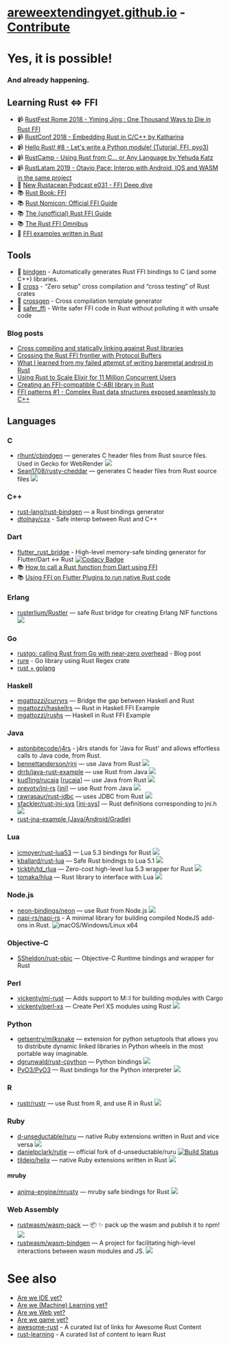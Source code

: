 # [areweextendingyet.github.io](https://areweextendingyet.github.io) - [Contribute](https://github.com/areweextendingyet/areweextendingyet.github.io/)

# Yes, it is possible!
### And already happening.

## Learning Rust <=> FFI

- 📹 [RustFest Rome 2018 - Yiming Jing : One Thousand Ways to Die in Rust FFI](https://www.youtube.com/watch?v=kGj-Fxg5txQ)
- 📹 [RustConf 2018 - Embedding Rust in C/C++ by Katharina](https://www.youtube.com/watch?v=x9acx2zgx4Q)
- 📹 [Hello Rust! #8 - Let's write a Python module! (Tutorial, FFI, pyo3)](https://www.youtube.com/watch?v=D9r__qxtRMQ)
- 📹 [RustCamp - Using Rust from C... or Any Language by Yehuda Katz](https://www.youtube.com/watch?v=GktVBv76fe0)
- 📹 [RustLatam 2019 - Otavio Pace: Interop with Android, IOS and WASM in the same project](https://www.youtube.com/watch?v=W-HUyTwV4LA)
- 🎼 [New Rustacean Podcast e031 - FFI Deep dive](https://newrustacean.com/show_notes/e031/index.html)
- 📚 [Rust Book: FFI](https://doc.rust-lang.org/book/ffi.html)
- 📚 [Rust Nomicon: Official FFI Guide](https://doc.rust-lang.org/nomicon/ffi.html)
- 📚 [The (unofficial) Rust FFI Guide](https://michael-f-bryan.github.io/rust-ffi-guide/overview.html)
- 📚 [The Rust FFI Omnibus](http://jakegoulding.com/rust-ffi-omnibus/)
- 📝 [FFI examples written in Rust](https://github.com/alexcrichton/rust-ffi-examples)

## Tools

- 🔧 [bindgen](https://rust-lang.github.io/rust-bindgen/) - Automatically generates Rust FFI bindings to C (and some C++) libraries.
- 🔧 [cross](https://github.com/rust-embedded/cross) - “Zero setup” cross compilation and “cross testing” of Rust crates 
- 🔧 [crossgen](https://github.com/yoshuawuyts/crossgen) - Cross compilation template generator
- 🔧 [safer_ffi](https://github.com/getditto/safer_ffi) - Write safer FFI code in Rust without polluting it with unsafe code 

### Blog posts

- [Cross compiling and statically linking against Rust libraries](https://medium.com/csis-techblog/cross-compiling-and-statically-linking-against-rust-libraries-2c02ee2c01af)
- [Crossing the Rust FFI frontier with Protocol Buffers](https://hacks.mozilla.org/2019/04/crossing-the-rust-ffi-frontier-with-protocol-buffers/)
- [What I learned from my failed attempt of writing baremetal android in Rust](https://onatm.dev/2019/04/22/what-i-learned-from-my-failed-attempt-of-writing-baremetal-android-in-rust/)
- [Using Rust to Scale Elixir for 11 Million Concurrent Users](https://blog.discordapp.com/using-rust-to-scale-elixir-for-11-million-concurrent-users-c6f19fc029d3)
- [Creating an FFI-compatible C-ABI library in Rust](https://dev.to/verkkokauppacom/creating-an-ffi-compatible-c-abi-library-in-rust-5dji)
- [FFI patterns #1 - Complex Rust data structures exposed seamlessly to C++](https://crisal.io/words/2020/02/28/C++-rust-ffi-patterns-1-complex-data-structures.html)

## Languages

### C
  * [rlhunt/cbindgen](https://github.com/eqrion/cbindgen) — generates C header files from Rust source files. Used in Gecko for WebRender [<img src="https://api.travis-ci.org/eqrion/cbindgen.svg?branch=master">](https://travis-ci.org/eqrion/cbindgen)
  * [Sean1708/rusty-cheddar](https://github.com/Sean1708/rusty-cheddar) — generates C header files from Rust source files [<img src="https://api.travis-ci.org/Sean1708/rusty-cheddar.svg?branch=master">](https://travis-ci.org/Sean1708/rusty-cheddar)

### C++
  * [rust-lang/rust-bindgen](https://github.com/rust-lang/rust-bindgen) — a Rust bindings generator
  * [dtolnay/cxx](https://github.com/dtolnay/cxx) - Safe interop between Rust and C++ 

### Dart
 * [flutter_rust_bridge](https://github.com/fzyzcjy/flutter_rust_bridge) - High-level memory-safe binding generator for Flutter/Dart <-> Rust [![Codacy Badge](https://api.codacy.com/project/badge/Grade/6afbdad19e7245adbf9e9771777be3d7)](https://app.codacy.com/gh/fzyzcjy/flutter_rust_bridge?utm_source=github.com&utm_medium=referral&utm_content=fzyzcjy/flutter_rust_bridge&utm_campaign=Badge_Grade_Settings)
 * 📚 [How to call a Rust function from Dart using FFI](https://itnext.io/how-to-call-a-rust-function-from-dart-using-ffi-f48f3ea3af2c)
 * 📚 [Using FFI on Flutter Plugins to run native Rust code](https://medium.com/flutter-community/using-ffi-on-flutter-plugins-to-run-native-rust-code-d64c0f14f9c2)

### Erlang
  * [rusterlium/Rustler](https://github.com/rusterlium/rustler) — safe Rust bridge for creating Erlang NIF functions [<img src="https://api.travis-ci.org/rusterlium/rustler.svg?branch=master">](https://travis-ci.org/rusterlium/rustler)

### Go
  * [rustgo: calling Rust from Go with near-zero overhead](https://blog.filippo.io/rustgo/) - Blog post
  * [rure](https://github.com/BurntSushi/rure-go) - Go library using Rust Regex crate
  * [rust + golang](https://github.com/medimatrix/rust-plus-golang)

### Haskell
  * [mgattozzi/curryrs](https://github.com/mgattozzi/curryrs) — Bridge the gap between Haskell and Rust
  * [mgattozzi/haskellrs](https://github.com/mgattozzi/haskellrs) — Rust in Haskell FFI Example
  * [mgattozzi/rushs](https://github.com/mgattozzi/rushs) — Haskell in Rust FFI Example

### Java
  * [astonbitecode/j4rs](https://github.com/astonbitecode/j4rs) - j4rs stands for 'Java for Rust' and allows effortless calls to Java code, from Rust.
  * [bennettanderson/rjni](https://github.com/benanders/rjni) — use Java from Rust [<img src="https://api.travis-ci.org/bennettanderson/rjni.svg?branch=master">](https://travis-ci.org/GravityScore/RustJNI)
  * [drrb/java-rust-example](https://github.com/drrb/java-rust-example) — use Rust from Java [<img src="https://api.travis-ci.org/drrb/java-rust-example.svg?branch=master">](https://travis-ci.org/drrb/java-rust-example)
  * [kud1ing/rucaja](https://github.com/kud1ing/rucaja) [[rucaja](https://crates.io/crates/rucaja)] — use Java from Rust [<img src="https://api.travis-ci.org/kud1ing/rucaja.svg?branch=master">](https://travis-ci.org/kud1ing/rucaja)
  * [prevoty/jni-rs](https://github.com/jni-rs/jni-rs) [[jni](https://crates.io/crates/jni)] — use Rust from Java [<img src="https://api.travis-ci.org/prevoty/jni-rs.svg?branch=master">](https://travis-ci.org/prevoty/jni-rs)
  * [rawrasaur/rust-jdbc](https://github.com/rawrasaur/rust-jdbc) — uses JDBC from Rust [<img src="https://api.travis-ci.org/rawrasaur/rust-jdbc.svg?branch=master">](https://travis-ci.org/rawrasaur/rust-jdbc)
  * [sfackler/rust-jni-sys](https://github.com/sfackler/rust-jni-sys) [[jni-sys](https://crates.io/crates/jni-sys)] — Rust definitions corresponding to jni.h [<img src="https://api.travis-ci.org/sfackler/rust-jni-sys.svg?branch=master">](https://travis-ci.org/sfackler/rust-jni-sys)
  * [rust-jna-example (Java/Android/Gradle)](https://github.com/bltavares/rust-over-jna-example)

### Lua
  * [jcmoyer/rust-lua53](https://github.com/jcmoyer/rust-lua53) — Lua 5.3 bindings for Rust [<img src="https://api.travis-ci.org/jcmoyer/rust-lua53.svg?branch=master">](https://travis-ci.org/jcmoyer/rust-lua53)
  * [kballard/rust-lua](https://github.com/kballard/rust-lua) — Safe Rust bindings to Lua 5.1 [<img src="https://api.travis-ci.org/kballard/rust-lua.svg">](https://travis-ci.org/kballard/rust-lua)
  * [tickbh/td_rlua](https://github.com/tickbh/td_rlua) — Zero-cost high-level lua 5.3 wrapper for Rust [<img src="https://api.travis-ci.org/tickbh/td_rlua.svg?branch=master">](https://travis-ci.org/tickbh/td_rlua)
  * [tomaka/hlua](https://github.com/tomaka/hlua) — Rust library to interface with Lua [<img src="https://api.travis-ci.org/tomaka/hlua.svg?branch=master">](https://travis-ci.org/tomaka/hlua)

### Node.js
  * [neon-bindings/neon](https://github.com/neon-bindings/neon) — use Rust from Node.js [<img src="https://api.travis-ci.org/neon-bindings/neon.svg?branch=master">](https://travis-ci.org/neon-bindings/neon)
  * [napi-rs/napi-rs](https://github.com/napi-rs/napi-rs) - A minimal library for building compiled NodeJS add-ons in Rust. ![macOS/Windows/Linux x64](https://github.com/napi-rs/napi-rs/workflows/macOS/Windows/Linux%20x64/badge.svg)

### Objective-C
  * [SSheldon/rust-objc](https://github.com/SSheldon/rust-objc) — Objective-C Runtime bindings and wrapper for Rust

### Perl
  * [vickenty/mi-rust](https://github.com/vickenty/mi-rust) — Adds support to M::I for building modules with Cargo
  * [vickenty/perl-xs](https://github.com/vickenty/perl-xs) — Create Perl XS modules using Rust [<img src="https://api.travis-ci.org/vickenty/perl-xs.svg?branch=master">](https://travis-ci.org/vickenty/perl-xs)

### Python
  * [getsentry/milksnake](https://github.com/getsentry/milksnake) — extension for python setuptools that allows you to distribute dynamic linked libraries in Python wheels in the most portable way imaginable.
  * [dgrunwald/rust-cpython](https://github.com/dgrunwald/rust-cpython) — Python bindings [<img src="https://api.travis-ci.org/dgrunwald/rust-cpython.svg?branch=master">](https://travis-ci.org/dgrunwald/rust-cpython)
  * [PyO3/PyO3](https://github.com/PyO3/PyO3) — Rust bindings for the Python interpreter [<img src="https://api.travis-ci.org/PyO3/pyo3.svg?branch=master">](https://travis-ci.org/PyO3/pyo3)

### R
  * [rustr/rustr](https://github.com/rustr/rustr) — use Rust from R, and use R in Rust [<img src="https://api.travis-ci.org/rustr/rustr.svg?branch=master">](https://travis-ci.org/rustr/rustr)

### Ruby
  * [d-unseductable/ruru](https://github.com/d-unseductable/ruru) — native Ruby extensions written in Rust and vice versa [<img src="https://api.travis-ci.org/d-unseductable/ruru.svg?branch=master">](https://travis-ci.org/d-unseductable/ruru)
  * [danielpclark/rutie](https://github.com/danielpclark/rutie) — official fork of d-unseductable/ruru [![Build Status](https://travis-ci.org/danielpclark/rutie.svg?branch=master)](https://travis-ci.org/danielpclark/rutie)
  * [tildeio/helix](https://github.com/tildeio/helix) — native Ruby extensions written in Rust [<img src="https://api.travis-ci.org/tildeio/helix.svg?branch=master">](https://travis-ci.org/tildeio/helix)
#### mruby
  * [anima-engine/mrusty](https://github.com/anima-engine/mrusty) — mruby safe bindings for Rust [<img src="https://api.travis-ci.org/anima-engine/mrusty.svg?branch=master">](https://travis-ci.org/anima-engine/mrusty)

### Web Assembly
  * [rustwasm/wasm-pack](https://github.com/rustwasm/wasm-pack) — :package: :sparkles: pack up the wasm and publish it to npm! [<img src="https://api.travis-ci.org/rustwasm/wasm-pack.svg?branch=master">](https://travis-ci.org/rustwasm/wasm-packn)
  * [rustwasm/wasm-bindgen](https://github.com/rustwasm/wasm-bindgen) — A project for facilitating high-level interactions between wasm modules and JS. [<img src="https://api.travis-ci.org/rustwasm/wasm-bindgen.svg?branch=master">](https://travis-ci.org/rustwasm/wasm-bindgen)


# See also

  - [Are we IDE yet?](https://areweideyet.com/)
  - [Are we (Machine) Learning yet?](https://www.arewelearningyet.com/)
  - [Are we Web yet?](http://www.arewewebyet.org/)
  - [Are we game yet?](http://arewegameyet.com/)
  - [awesome-rust](https://github.com/rust-unofficial/awesome-rust) - A curated list of links for Awesome Rust Content
  - [rust-learning](https://github.com/ctjhoa/rust-learning) - A curated list of content to learn Rust
